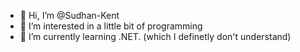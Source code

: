 - 👋 Hi, I’m @Sudhan-Kent
- 👀 I’m interested in a little bit of programming
- 🌱 I’m currently learning .NET. (which I definetly don't understand)

<!---
Sudhan-Kent/Sudhan-Kent is a ✨ special ✨ repository because its `README.md` (this file) appears on your GitHub profile.
You can click the Preview link to take a look at your changes.
--->
